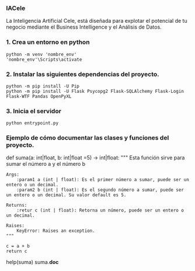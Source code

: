 ### IACele

La Inteligencia Artificial Cele, está diseñada para explotar el potencial de tu negocio mediante el Business Intelligence y el Análisis de Datos.



### 1. Crea un entorno en python
```
python -m venv 'nombre_env'
'nombre_env'\Scripts\activate
```


### 2. Instalar las siguientes dependencias del proyecto.
```
python -m pip install -U Pip  
python -m pip install -U Flask Psycopg2 Flask-SQLAlchemy Flask-Login Flask-WTF Pandas OpenPyXL
```

### 3. Inicia el servidor
```
python entrypoint.py
```





### Ejemplo de cómo documentar las clases y funciones del proyecto.
def suma(a: int|float, b: int|float =5) -> int|float:
    """
    Esta función sirve para sumar el número a y el número b

    Args:
        :param1 a (int | float): Es el primer número a sumar, puede ser un entero o un decimal.
        :param2 b (int | float): Es el segundo número a sumar, puede ser un entero o un decimal. Su valor default es 5.

    Returns:
        :retur c (int | float): Retorna un número, puede ser un entero o un decimal.

    Raises:
        KeyError: Raises an exception.
    """

    c = a + b
    return c

help(suma)
suma.__doc__
